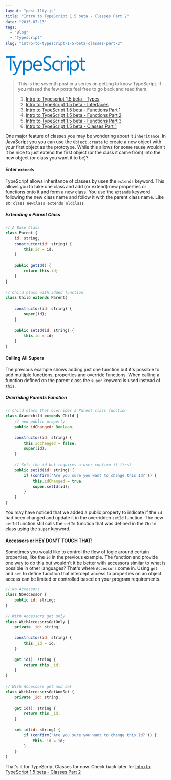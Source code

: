 ```yaml
---
layout: "post.11ty.js"
title: "Intro to TypeScript 1.5 beta - Classes Part 2"
date: "2015-07-13"
tags: 
  - "Blog"
  - "Typescript"
slug: "intro-to-typescript-1-5-beta-classes-part-2"
---
```


![TypeScript](images/typescript_logo_small1.png)

> This is the seventh post in a series on getting to know TypeScript. If you missed the few posts feel free to go back and read them.
> 
> 1. [Intro to Typescript 1.5 beta - Types](/2015/05/29/intro-to-typescript-1-5-beta-types/)
> 2. [Intro to TypeScript 1.5 beta - Interfaces](/2015/06/01/intro-to-typescript-1-5-beta-interfaces/)
> 3. [Intro to TypeScript 1.5 beta - Functions Part 1](/2015/06/04/intro-to-typescript-1-5-beta-functions-part-1/)
> 4. [Intro to TypeScript 1.5 beta - Functions Part 2](/2015/06/05/intro-to-typescript-1-5-beta-functions-part-2/)
> 5. [Intro to TypeScript 1.5 beta - Functions Part 3](/2015/06/08/intro-to-typescript-1-5-beta-functions-part-3/)
> 6. [Intro to TypeScript 1.5 beta - Classes Part 1](/2015/06/10/intro-to-typescript-1-5-beta-classes-part-1/)

One major feature of classes you may be wondering about it `inheritance`. In JavaScript you you can use the `Object.create` to create a new object with your first object as the prototype. While this allows for some reuse wouldn't it be nice to just extend the first object (or the class it came from) into the new object (or class you want it to be)?

#### Enter `extends`

TypeScript allows inheritance of classes by uses the `extends` keyword. This allows you to take one class and add (or extend) new properties or functions onto it and form a new class. You use the `extends` keyword following the new class name and follow it with the parent class name. Like so: `class newClass extends oldClass`

##### Extending a Parent Class

```javascript
// A Base Class
class Parent {  
    id: string;
    constructor(id: string) {
        this.id = id;
    }

    public getId() {
        return this.id;
    }
}

// Child Class with added function
class Child extends Parent{

    constructor(id: string) {
        super(id);
    }

    public setId(id: string) {
        this.id = id;
    }
}
```

#### Calling All Supers

The previous example shows adding just one function but it's possible to add multiple functions, properties and override functions. When calling a function defined on the parent class the `super` keyword is used instead of `this`.

##### Overriding Parents Function

```javascript
// Child Class that overrides a Parent class function
class Grandchild extends Child {  
    // new public property
    public idChanged: Boolean;

    constructor(id: string) {
        this.idChanged = false;
        super(id);
    }

    // Sets the id but requires a user confirm it first
    public setId(id: string) {
        if (confirm('Are you sure you want to change this Id?')) {
            this.idChanged = true;
            super.setId(id);
        }
    }
}
```

You may have noticed that we added a public property to indicate if the `id` had been changed and update it in the overridden `setId` function. The new `setId` function still calls the `setId` function that was defined in the `Child` class using the `super` keyword.

#### Accessors or HEY DON'T TOUCH THAT!

Sometimes you would like to control the flow of logic around certain properties, like the `id` in the previous example. The function and provide one way to do this but wouldn't it be better with accessors similar to what is possible in other languages? That's where `Accessors` come in. Using `get` and `set` to define function that intercept access to properties on an object access can be limited or controlled based on your program requirements.

```javascript
// No Accessors
class NoAccessor {  
    public id: string;
}

// With Accessors get only
class WithAccessorsGetOnly {  
    private _id: string;

    constructor(id: string) {
        this._id = id;
    }

    get id(): string {
        return this._id;
    }
}

// With Accessors get and set
class WithAccessorsGetAndSet {  
    private _id: string;

    get id(): string {
        return this._id;
    }

    set id(id: string) {
        if (confirm('Are you sure you want to change this Id?')) {
            this._id = id;
        }
    }
}
```

That's it for TypeScript Classes for now. Check back later for [Intro to TypeScript 1.5 beta - Classes Part 2](/2015/07/28/intro-to-typescript-1-5-beta-intro-to-modules/)
